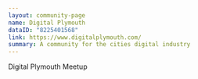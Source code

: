 ```yaml
---
layout: community-page
name: Digital Plymouth
dataID: "8225401568"
link: https://www.digitalplymouth.com/
summary: A community for the cities digital industry
---
```

Digital Plymouth Meetup
